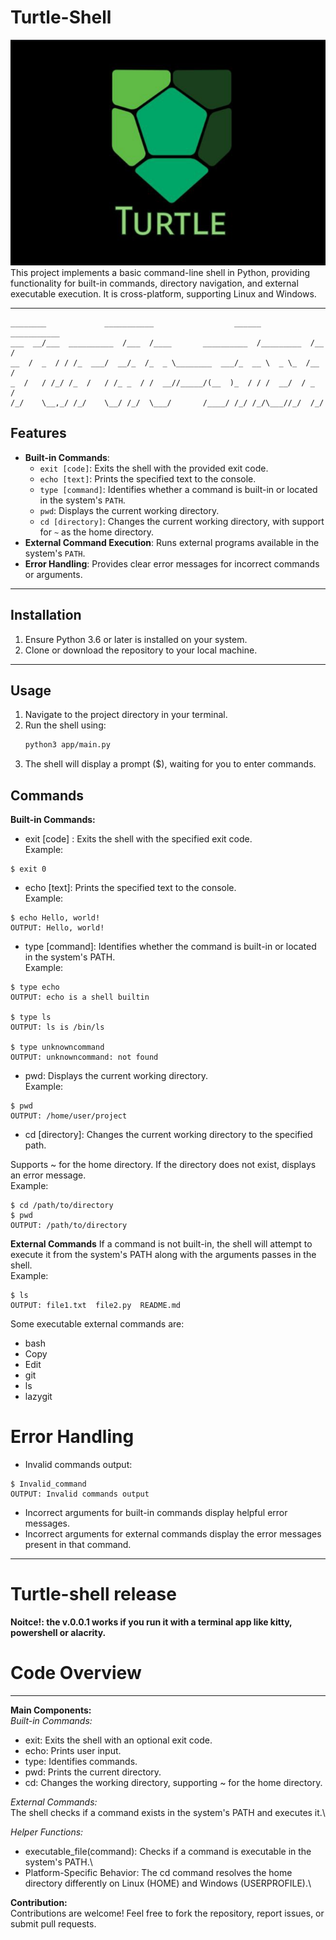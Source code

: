 # Turtle-Shell
<img title="turtle_logo" alt="turtle-shell" src="/img.png">
This project implements a basic command-line shell in Python, providing functionality for built-in commands, directory navigation, and external executable execution. It is cross-platform, supporting Linux and Windows.

---
``` 
________             ___________                  ______      ___________                 
___  __/___  __________  /___  /____       __________  /_________  /__  /                 
__  /  _  / / /_  ___/  __/_  /_  _ \________  ___/_  __ \  _ \_  /__  /                  
_  /   / /_/ /_  /   / /_ _  / /  __//_____/(__  )_  / / /  __/  / _  /                   
/_/    \__,_/ /_/    \__/ /_/  \___/       /____/ /_/ /_/\___//_/  /_/                    
```
## Features
- **Built-in Commands**:
  - `exit [code]`: Exits the shell with the provided exit code.
  - `echo [text]`: Prints the specified text to the console.
  - `type [command]`: Identifies whether a command is built-in or located in the system's `PATH`.
  - `pwd`: Displays the current working directory.
  - `cd [directory]`: Changes the current working directory, with support for `~` as the home directory.
- **External Command Execution**: Runs external programs available in the system's `PATH`.
- **Error Handling**: Provides clear error messages for incorrect commands or arguments.

---

## Installation

1. Ensure Python 3.6 or later is installed on your system.
2. Clone or download the repository to your local machine.

---

## Usage

1. Navigate to the project directory in your terminal.
2. Run the shell using:
   ```bash
   python3 app/main.py
3. The shell will display a prompt ($), waiting for you to enter commands.

## Commands
**Built-in Commands:**

* exit [code] :
Exits the shell with the specified exit code.\
Example:
```
$ exit 0
   ```

* echo [text]:
Prints the specified text to the console.\
Example:
```
$ echo Hello, world!
OUTPUT: Hello, world!
```
* type [command]:
Identifies whether the command is built-in or located in the system's PATH.\
Example:
```
$ type echo
OUTPUT: echo is a shell builtin

$ type ls
OUTPUT: ls is /bin/ls

$ type unknowncommand
OUTPUT: unknowncommand: not found
```
* pwd:
Displays the current working directory.\
Example:
```
$ pwd
OUTPUT: /home/user/project
```
* cd [directory]:
Changes the current working directory to the specified path.

Supports ~ for the home directory.
If the directory does not exist, displays an error message.\
Example:
```
$ cd /path/to/directory
$ pwd
OUTPUT: /path/to/directory
```
**External Commands**
If a command is not built-in, the shell will attempt to execute it from the system's PATH along with the arguments passes in the shell.\
Example:
```
$ ls
OUTPUT: file1.txt  file2.py  README.md
```
Some executable external commands are:
* bash
* Copy
* Edit
* git
* ls
* lazygit

# Error Handling
* Invalid commands output:
```
$ Invalid_command
OUTPUT: Invalid commands output
```
* Incorrect arguments for built-in commands display helpful error messages.
* Incorrect arguments for external commands display the error messages present in that command.

---

# Turtle-shell release
**Noitce!: the v.0.0.1 works if you run it with a terminal app like kitty, powershell or alacrity.**
# Code Overview

---

**Main Components:**\
*Built-in Commands:*
* exit: Exits the shell with an optional exit code.
* echo: Prints user input.
* type: Identifies commands.
* pwd: Prints the current directory.
* cd: Changes the working directory, supporting ~ for the home directory.

*External Commands:*\
The shell checks if a command exists in the system's PATH and executes it.\

*Helper Functions:*
* executable_file(command): Checks if a command is executable in the system's PATH.\
* Platform-Specific Behavior:
The cd command resolves the home directory differently on Linux (HOME) and Windows (USERPROFILE).\

**Contribution:**\
Contributions are welcome! Feel free to fork the repository, report issues, or submit pull requests.


